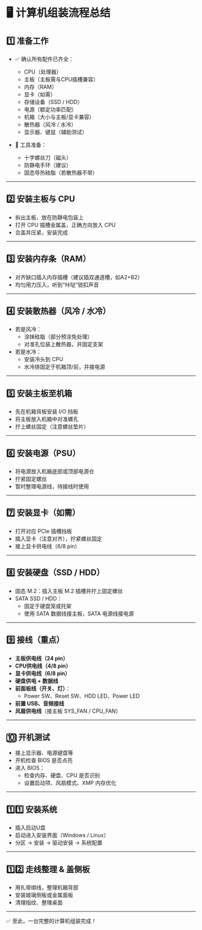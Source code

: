 # 🖥️ 计算机组装流程总结

## 1️⃣ 准备工作

- ✅ 确认所有配件已齐全：
  - CPU（处理器）
  - 主板（主板需与CPU插槽兼容）
  - 内存（RAM）
  - 显卡（如需）
  - 存储设备（SSD / HDD）
  - 电源（额定功率匹配）
  - 机箱（大小与主板/显卡兼容）
  - 散热器（风冷 / 水冷）
  - 显示器、键鼠（辅助测试）

- 🧰 工具准备：
  - 十字螺丝刀（磁头）
  - 防静电手环（建议）
  - 固态导热硅脂（若散热器不带）

---

## 2️⃣ 安装主板与 CPU

- 拆出主板，放在防静电包装上
- 打开 CPU 插槽金属盖，正确方向放入 CPU
- 合盖并压紧，安装完成

---

## 3️⃣ 安装内存条（RAM）

- 对齐缺口插入内存插槽（建议插双通道槽，如A2+B2）
- 均匀用力压入，听到“咔哒”锁扣声音

---

## 4️⃣ 安装散热器（风冷 / 水冷）

- 若是风冷：
  - 涂抹硅脂（部分预涂免处理）
  - 对准孔位装上散热器，并固定支架
- 若是水冷：
  - 安装冷头到 CPU
  - 水冷排固定于机箱顶/前，并接电源

---

## 5️⃣ 安装主板至机箱

- 先在机箱背板安装 I/O 挡板
- 将主板放入机箱中对准螺孔
- 拧上螺丝固定（注意螺丝垫片）

---

## 6️⃣ 安装电源（PSU）

- 将电源放入机箱底部或顶部电源仓
- 拧紧固定螺丝
- 暂时整理电源线，待接线时使用

---

## 7️⃣ 安装显卡（如需）

- 打开对应 PCIe 插槽挡板
- 插入显卡（注意对齐），拧紧螺丝固定
- 接上显卡供电线（6/8 pin）

---

## 8️⃣ 安装硬盘（SSD / HDD）

- 固态 M.2：插入主板 M.2 插槽并拧上固定螺丝
- SATA SSD / HDD：
  - 固定于硬盘笼或托架
  - 使用 SATA 数据线接主板，SATA 电源线接电源

---

## 9️⃣ 接线（重点）

- **主板供电线（24 pin）**
- **CPU供电线（4/8 pin）**
- **显卡供电线（6/8 pin）**
- **硬盘供电 + 数据线**
- **前面板线（开关、灯）**：
  - Power SW、Reset SW、HDD LED、Power LED
- **前置 USB、音频接线**
- **风扇供电线**（接主板 SYS_FAN / CPU_FAN）

---

## 🔟 开机测试

- 接上显示器、电源键盘等
- 开机检查 BIOS 是否点亮
- 进入 BIOS：
  - 检查内存、硬盘、CPU 是否识别
  - 设置启动项、风扇模式、XMP 内存优化

---

## 1️⃣1️⃣ 安装系统

- 插入启动U盘
- 启动进入安装界面（Windows / Linux）
- 分区 → 安装 → 驱动安装 → 系统配置

---

## 1️⃣2️⃣ 走线整理 & 盖侧板

- 用扎带绑线，整理机箱背部
- 安装玻璃侧板或金属面板
- 清理指纹、整理桌面

---

✅ 至此，一台完整的计算机组装完成！

